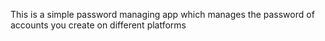 This is a simple password managing app which manages the password of accounts you create on different platforms
